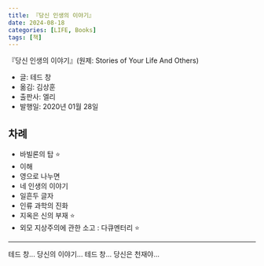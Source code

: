 ```yaml
---
title: 『당신 인생의 이야기』
date: 2024-08-18
categories: [LIFE, Books]
tags: [책]
---
```



『당신 인생의 이야기』(원제: Stories of Your Life And Others)
- 글: 테드 창
- 옮김: 김상훈
- 출판사: 엘리
- 발행일: 2020년 01월 28일


## 차례

- 바빌론의 탑 ⭐
- 이해
- 영으로 나누면
- 네 인생의 이야기
- 일흔두 글자
- 인류 과학의 진화 
- 지옥은 신의 부재 ⭐
- 외모 지상주의에 관한 소고 : 다큐멘터리 ⭐


---

테드 창... 당신의 이야기... 
테드 창... 당신은 천재야...
